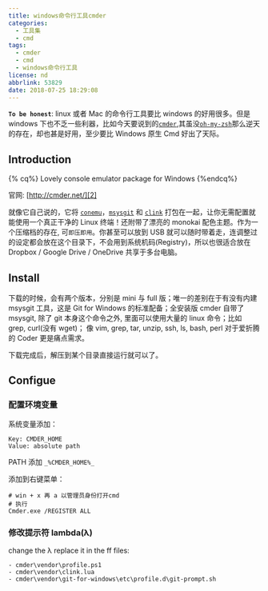 ```yaml
---
title: windows命令行工具cmder
categories:
  - 工具集
  - cmd
tags:
  - cmder
  - cmd
  - windows命令行工具
license: nd
abbrlink: 53829
date: 2018-07-25 18:29:08
---
```


**`To be honest`**: linux 或者 Mac 的命令行工具要比 windows 的好用很多。但是 windows 下也不乏一些利器，比如今天要说到的[`cmder`][0],其虽没[`oh-my-zsh`][1]那么逆天的存在，却也甚是好用，至少要比 Windows 原生 Cmd 好出了天际。

## Introduction

{% cq%}
Lovely console emulator package for Windows
{%endcq%}

<!--more-->

官网: [http://cmder.net/][2]

就像它自己说的，它将 [`conemu`][3]，[`msysgit`](4) 和 [`clink`](5) 打包在一起，让你无需配置就能使用一个真正干净的 Linux 终端！还附带了漂亮的 monokai 配色主题。作为一个压缩档的存在, 可`即压即用`。你甚至可以放到 USB 就可以随时带着走，连调整过的设定都会放在这个目录下，不会用到系统机码(Registry)，所以也很适合放在 Dropbox / Google Drive / OneDrive 共享于多台电脑。

## Install

下载的时候，会有两个版本，分别是 mini 与 full 版；唯一的差别在于有没有内建 msysgit 工具，这是 Git for Windows 的标准配备；全安装版 cmder 自带了 msysgit, 除了 git 本身这个命令之外, 里面可以使用大量的 linux 命令；比如 grep, curl(没有 wget)； 像 vim, grep, tar, unzip, ssh, ls, bash, perl 对于爱折腾的 Coder 更是痛点需求。

下载完成后，解压到某个目录直接运行就可以了。

## Configue

### 配置环境变量

系统变量添加：

```
Key: CMDER_HOME
Value: absolute path
```

PATH 添加 `_%CMDER_HOME%_`

添加到右键菜单：

```
# win + x 再 a 以管理员身份打开cmd
# 执行
Cmder.exe /REGISTER ALL
```

### 修改提示符 lambda(λ)

change the λ replace it in the ff files:

```
- cmder\vendor\profile.ps1
- cmder\vendor\clink.lua
- cmder\vendor\git-for-windows\etc\profile.d\git-prompt.sh
```

[0]: https://github.com/cmderdev/cmder
[1]: https://github.com/robbyrussell/oh-my-zsh
[2]: http://cmder.net/
[3]: https://conemu.github.io/
[4]: https://github.com/msysgit/msysgit
[5]: http://mridgers.github.io/clink/
